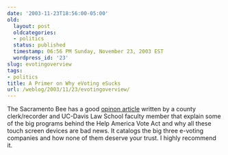 ```yaml
---
date: '2003-11-23T18:56:00-05:00'
old:
  layout: post
  oldcategories:
  - politics
  status: published
  timestamp: 06:56 PM Sunday, November 23, 2003 EST
  wordpress_id: '23'
slug: evotingoverview
tags:
- politics
title: A Primer on Why eVoting eSucks
url: /weblog/2003/11/23/evotingoverview/
---
```


The Sacramento Bee has a good [opinon
article](http://www.sacbee.com/content/opinion/story/7837475p-8778055c.html)
written by a county clerk/recorder and UC-Davis Law School faculty member that
explain some of the big programs behind the Help America Vote Act and why all
these touch screen devices are bad news.  It catalogs the big three e-voting
companies and how none of them deserve your trust.  I highly recommend it.

